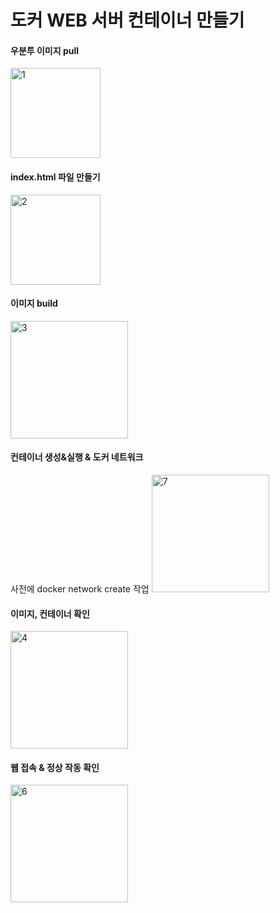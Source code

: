 # 도커 WEB 서버 컨테이너 만들기
#### 우분투 이미지 pull ####
<img width="auto" height="144" alt="1" src="https://github.com/user-attachments/assets/6517dc6c-dd72-4e0e-89f8-aff856c370e0" /><br>
#### index.html 파일 만들기 ####
<img width="auto" height="144" alt="2" src="https://github.com/user-attachments/assets/48a340d3-d986-4a00-b239-4db3c0df6e47" /><br>
#### 이미지 build ####
<img width="auto" height="188" alt="3" src="https://github.com/user-attachments/assets/0ead590d-ff91-4eae-8d2d-b772cddba46d" /><br>

#### 컨테이너 생성&실행 & 도커 네트워크 ####
사전에 docker network create 작업
<img width="auto" height="188" alt="7" src="https://github.com/user-attachments/assets/5613b30e-e91d-4176-a61c-cced39d233bf" /><br>

#### 이미지, 컨테이너 확인 ####
<img width="auto" height="188" alt="4" src="https://github.com/user-attachments/assets/577a3042-cfc6-4719-ae12-ccb8b88ce1f6" /><br>

#### 웹 접속 & 정상 작동 확인 ####
<img width="auto" height="188" alt="6" src="https://github.com/user-attachments/assets/11979cb6-4ed9-4c97-b127-27cc639b4eca" /><br>










